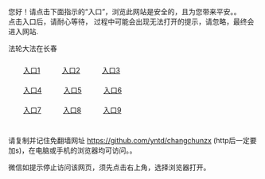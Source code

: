 您好！请点击下面指示的“入口”，浏览此网站是安全的，且为您带来平安。。 <br/>
点击入口后，请耐心等待， 过程中可能会出现无法打开的提示，请忽略，最终会进入网站. </br>

法轮大法在长春<br/>
<div style="padding:10px"><a style="margin:20px" target="_blank" href="https://d3j5d2xelz9lj1.cloudfront.net/2Qpsp?qzluesv" id="ccLink1" rel="nofollow">入口1</a> <a target="_blank" style="margin:20px" href="https://d36mt2ssgx6uua.cloudfront.net/2Qpsp?tddhgior" id="ccLink2" rel="nofollow">入口2</a> <a style="margin:20px" target="_blank" href="https://d3mn57fwh2es5t.cloudfront.net/2Qpsp?hwsckyqa" id="ccLink3" rel="nofollow">入口3</a></div>

<div style="padding:10px" ><a style="margin:20px" target="_blank" href="https://d3j5d2xelz9lj1.cloudfront.net/2Qpsp?qzluesv" id="ccLink4" rel="nofollow">入口4</a> <a style="margin:20px" href="https://d36mt2ssgx6uua.cloudfront.net/2Qpsp?tddhgior" target="_blank" id="ccLink5" rel="nofollow">入口5</a> <a style="margin:20px" href="https://d3mn57fwh2es5t.cloudfront.net/2Qpsp?hwsckyqa" target="_blank" id="ccLink6" rel="nofollow">入口6</a></div>

<div style="padding:10px"><a style="margin:20px" target="_blank" href="https://d3j5d2xelz9lj1.cloudfront.net/2Qpsp?qzluesv" id="ccLink7" rel="nofollow">入口7</a> <a style="margin:20px" href="https://d36mt2ssgx6uua.cloudfront.net/2Qpsp?tddhgior" target="_blank" id="ccLink8" rel="nofollow">入口8</a> <a style="margin:20px" target="_blank" href="https://d3mn57fwh2es5t.cloudfront.net/2Qpsp?hwsckyqa" id="ccLink9" rel="nofollow">入口9</a></div>

<br/>



请复制并记住免翻墙网址 https://github.com/yntd/changchunzx (http后一定要加s)，在电脑或手机的浏览器均可访问。。<br/>

微信如提示停止访问该网页，须先点击右上角，选择浏览器打开。
